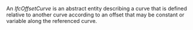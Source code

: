 ﻿An _IfcOffsetCurve_ is an abstract entity describing a curve that is defined relative to another curve according to an offset that may be constant or variable along the referenced curve.
